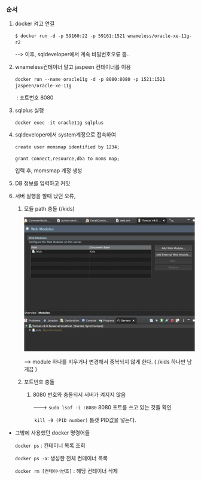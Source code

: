 ### 순서

1. docker 켜고 연결

    `$ docker run -d -p 59160:22 -p 59161:1521 wnameless/oracle-xe-11g-r2` 

   --> 이후, sqldeveloper에서 계속 비밀번호오류 뜸..

   

2. wnameless컨테이너 말고 jaspeen 컨테이너를 이용

   `docker run --name oracle11g -d -p 8080:8080 -p 1521:1521 jaspeen/oracle-xe-11g`

   ​	: 포트번호 8080

3. sqlplus 실행

   `docker exec -it oracle11g sqlplus` 

4. sqldeveloper에서 system계정으로 접속하여 

   `create user momsmap identified by 1234;`

   `grant connect,resource,dba to moms map;`

   입력 후, momsmap 계정 생성

5. DB 정보를 입력하고 커밋

6. 서버 실행을 할때 났던 오류,

   1. 모듈 path 충돌 (/kids)

      ![1](momsmap.assets/1-0802390.png)

      --> module 하나를 지우거나 변경해서 중복되지 않게 한다. ( /kids 하나만 남게끔 )

   2. 포트번호 충돌

      1. 8080 번호와 충돌되서 서버가 켜지지 않음

         ---> `sudo lsof -i :8080` 8080 포트를 쓰고 있는 것들 확인

         ​	  `kill -9 (PID number)` 톰캣 PID값을 넣는다. 



- 그밖에 사용했던 docker 명령어들

  `docker ps` : 컨테이너 목록 조회

  `docker ps -a`: 생성한 전체 컨테이너 목록

  `docker rm [컨테이너번호]` : 해당 컨테이너 삭제

  
